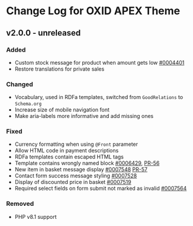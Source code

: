 # Change Log for OXID APEX Theme

## v2.0.0 - unreleased

### Added
- Custom stock message for product when amount gets low [#0004401](https://bugs.oxid-esales.com/view.php?id=4401)
- Restore translations for private sales 

### Changed
- Vocabulary, used in RDFa templates, switched from `GoodRelations` to `Schema.org`
- Increase size of mobile navigation font
- Make aria-labels more informative and add missing ones

### Fixed
- Currency formatting when using `@Front` parameter
- Allow HTML code in payment descriptions
- RDFa templates contain escaped HTML tags
- Template contains wrongly named block [#0006429](https://bugs.oxid-esales.com/view.php?id=6429), [PR-56](https://github.com/OXID-eSales/apex-theme/pull/56)
- New item in basket message display [#0007548](https://bugs.oxid-esales.com/view.php?id=7548) [PR-57](https://github.com/OXID-eSales/apex-theme/pull/57)
- Contact form success message styling [#0007528](https://bugs.oxid-esales.com/view.php?id=7528)
- Display of discounted price in basket [#0007519](https://bugs.oxid-esales.com/view.php?id=7519)
- Required select fields on form submit not marked as invalid [#0007564](https://bugs.oxid-esales.com/view.php?id=7564)

### Removed
- PHP v8.1 support

